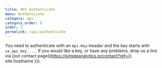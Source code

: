 ```yaml
---
title: API Authenticate
menu: Authenticate
category: api
category_order: 9
order: 2
permalink: /api/authenticate
---
```


You need to authenticate with an `Api-Key`-header and the key starts with `sa_api_key_...`. If you would like a key, or have any problems, drop us a line via [our contact page](https://simpleanalytics.io/contact?ref={{ site.hostname }}).
